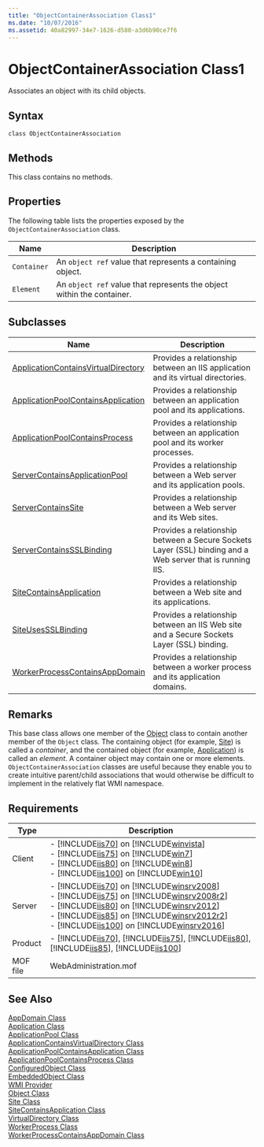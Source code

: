 ```yaml
---
title: "ObjectContainerAssociation Class1"
ms.date: "10/07/2016"
ms.assetid: 40a82997-34e7-1626-d580-a3d6b90ce7f6
---
```

# ObjectContainerAssociation Class1
Associates an object with its child objects.  
  
## Syntax  
  
```vbs  
class ObjectContainerAssociation  
```  
  
## Methods  
 This class contains no methods.  
  
## Properties  
 The following table lists the properties exposed by the `ObjectContainerAssociation` class.  
  
|Name|Description|  
|----------|-----------------|  
|`Container`|An `object ref` value that represents a containing object.|  
|`Element`|An `object ref` value that represents the object within the container.|  
  
## Subclasses  
  
|Name|Description|  
|----------|-----------------|  
|[ApplicationContainsVirtualDirectory](../wmi-provider/applicationcontainsvirtualdirectory-class.md)|Provides a relationship between an IIS application and its virtual directories.|  
|[ApplicationPoolContainsApplication](../wmi-provider/applicationpoolcontainsapplication-class.md)|Provides a relationship between an application pool and its applications.|  
|[ApplicationPoolContainsProcess](../wmi-provider/applicationpoolcontainsprocess-class.md)|Provides a relationship between an application pool and its worker processes.|  
|[ServerContainsApplicationPool](../wmi-provider/servercontainsapplicationpool-class.md)|Provides a relationship between a Web server and its application pools.|  
|[ServerContainsSite](../wmi-provider/servercontainssite-class.md)|Provides a relationship between a Web server and its Web sites.|  
|[ServerContainsSSLBinding](../wmi-provider/servercontainssslbinding-class.md)|Provides a relationship between a Secure Sockets Layer (SSL) binding and a Web server that is running IIS.|  
|[SiteContainsApplication](../wmi-provider/sitecontainsapplication-class.md)|Provides a relationship between a Web site and its applications.|  
|[SiteUsesSSLBinding](../wmi-provider/siteusessslbinding-class.md)|Provides a relationship between an IIS Web site and a Secure Sockets Layer (SSL) binding.|  
|[WorkerProcessContainsAppDomain](../wmi-provider/workerprocesscontainsappdomain-class.md)|Provides a relationship between a worker process and its application domains.|  
  
## Remarks  
 This base class allows one member of the [Object](../wmi-provider/object-class.md) class to contain another member of the `Object` class. The containing object (for example, [Site](../wmi-provider/site-class.md)) is called a *container*, and the contained object (for example, [Application](../wmi-provider/application-class.md)) is called an *element*. A container object may contain one or more elements. `ObjectContainerAssociation` classes are useful because they enable you to create intuitive parent/child associations that would otherwise be difficult to implement in the relatively flat WMI namespace.  
  
## Requirements  
  
|Type|Description|  
|----------|-----------------|  
|Client|-   [!INCLUDE[iis70](../wmi-provider/includes/iis70-md.md)] on [!INCLUDE[winvista](../wmi-provider/includes/winvista-md.md)]<br />-   [!INCLUDE[iis75](../wmi-provider/includes/iis75-md.md)] on [!INCLUDE[win7](../wmi-provider/includes/win7-md.md)]<br />-   [!INCLUDE[iis80](../wmi-provider/includes/iis80-md.md)] on [!INCLUDE[win8](../wmi-provider/includes/win8-md.md)]<br />-   [!INCLUDE[iis100](../wmi-provider/includes/iis100-md.md)] on [!INCLUDE[win10](../wmi-provider/includes/win10-md.md)]|  
|Server|-   [!INCLUDE[iis70](../wmi-provider/includes/iis70-md.md)] on [!INCLUDE[winsrv2008](../wmi-provider/includes/winsrv2008-md.md)]<br />-   [!INCLUDE[iis75](../wmi-provider/includes/iis75-md.md)] on [!INCLUDE[winsrv2008r2](../wmi-provider/includes/winsrv2008r2-md.md)]<br />-   [!INCLUDE[iis80](../wmi-provider/includes/iis80-md.md)] on [!INCLUDE[winsrv2012](../wmi-provider/includes/winsrv2012-md.md)]<br />-   [!INCLUDE[iis85](../wmi-provider/includes/iis85-md.md)] on [!INCLUDE[winsrv2012r2](../wmi-provider/includes/winsrv2012r2-md.md)]<br />-   [!INCLUDE[iis100](../wmi-provider/includes/iis100-md.md)] on [!INCLUDE[winsrv2016](../wmi-provider/includes/winsrv2016-md.md)]|  
|Product|-   [!INCLUDE[iis70](../wmi-provider/includes/iis70-md.md)], [!INCLUDE[iis75](../wmi-provider/includes/iis75-md.md)], [!INCLUDE[iis80](../wmi-provider/includes/iis80-md.md)], [!INCLUDE[iis85](../wmi-provider/includes/iis85-md.md)], [!INCLUDE[iis100](../wmi-provider/includes/iis100-md.md)]|  
|MOF file|WebAdministration.mof|  
  
## See Also  
 [AppDomain Class](../wmi-provider/appdomain-class.md)   
 [Application Class](../wmi-provider/application-class.md)   
 [ApplicationPool Class](../wmi-provider/applicationpool-class.md)   
 [ApplicationContainsVirtualDirectory Class](../wmi-provider/applicationcontainsvirtualdirectory-class.md)   
 [ApplicationPoolContainsApplication Class](../wmi-provider/applicationpoolcontainsapplication-class.md)   
 [ApplicationPoolContainsProcess Class](../wmi-provider/applicationpoolcontainsprocess-class.md)   
 [ConfiguredObject Class](../wmi-provider/configuredobject-class.md)   
 [EmbeddedObject Class](../wmi-provider/embeddedobject-class.md)   
 [WMI Provider](../wmi-provider/wmi-provider.md)   
 [Object Class](../wmi-provider/object-class.md)   
 [Site Class](../wmi-provider/site-class.md)   
 [SiteContainsApplication Class](../wmi-provider/sitecontainsapplication-class.md)   
 [VirtualDirectory Class](../wmi-provider/virtualdirectory-class.md)   
 [WorkerProcess Class](../wmi-provider/workerprocess-class.md)   
 [WorkerProcessContainsAppDomain Class](../wmi-provider/workerprocesscontainsappdomain-class.md)